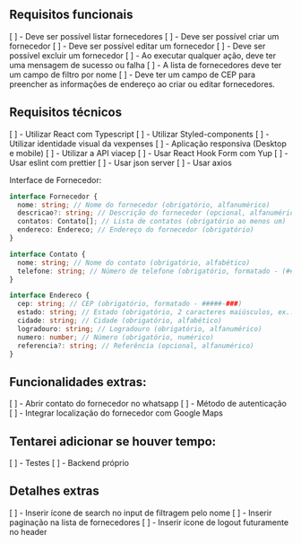 ## Requisitos funcionais

[ ] - Deve ser possível listar fornecedores
[ ] - Deve ser possível criar um fornecedor
[ ] - Deve ser possível editar um fornecedor
[ ] - Deve ser possível excluir um fornecedor
[ ] - Ao executar qualquer ação, deve ter uma mensagem de sucesso ou falha
[ ] - A lista de fornecedores deve ter um campo de filtro por nome
[ ] - Deve ter um campo de CEP para preencher as informações de endereço ao criar ou editar fornecedores.

## Requisitos técnicos

[ ] - Utilizar React com Typescript
[ ] - Utilizar Styled-components
[ ] - Utilizar identidade visual da vexpenses
[ ] - Aplicação responsiva (Desktop e mobile)
[ ] - Utilizar a API viacep
[ ] - Usar React Hook Form com Yup
[ ] - Usar eslint com prettier
[ ] - Usar json server
[ ] - Usar axios

Interface de Fornecedor:
```typescript
interface Fornecedor {
  nome: string; // Nome do fornecedor (obrigatório, alfanumérico)
  descricao?: string; // Descrição do fornecedor (opcional, alfanumérico)
  contatos: Contato[]; // Lista de contatos (obrigatório ao menos um)
  endereco: Endereco; // Endereço do fornecedor (obrigatório)
}

interface Contato {
  nome: string; // Nome do contato (obrigatório, alfabético)
  telefone: string; // Número de telefone (obrigatório, formatado - (##) #####-####)
}

interface Endereco {
  cep: string; // CEP (obrigatório, formatado - #####-###)
  estado: string; // Estado (obrigatório, 2 caracteres maiúsculos, ex.: SP)
  cidade: string; // Cidade (obrigatório, alfabético)
  logradouro: string; // Logradouro (obrigatório, alfanumérico)
  numero: number; // Número (obrigatório, numérico)
  referencia?: string; // Referência (opcional, alfanumérico)
}

```

## Funcionalidades extras:

[ ] - Abrir contato do fornecedor no whatsapp
[ ] - Método de autenticação
[ ] - Integrar localização do fornecedor com Google Maps

## Tentarei adicionar se houver tempo:
[ ] - Testes
[ ] - Backend próprio

## Detalhes extras
[ ] - Inserir ícone de search no input de filtragem pelo nome
[ ] - Inserir paginação na lista de fornecedores
[ ] - Inserir ícone de logout futuramente no header